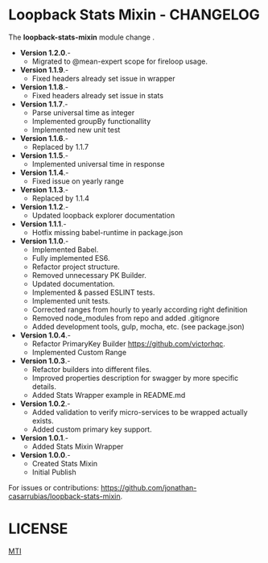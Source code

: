 
Loopback Stats Mixin - CHANGELOG
=============

The **loopback-stats-mixin** module change .

- **Version 1.2.0**.- 
    - Migrated to @mean-expert scope for fireloop usage.
- **Version 1.1.9**.- 
    - Fixed headers already set issue in wrapper
- **Version 1.1.8**.- 
    - Fixed headers already set issue in stats
- **Version 1.1.7**.- 
    - Parse universal time as integer
    - Implemented groupBy functionallity
    - Implemented new unit test
- **Version 1.1.6**.- 
    - Replaced by 1.1.7
- **Version 1.1.5**.- 
    - Implemented universal time in response
- **Version 1.1.4**.- 
    - Fixed issue on yearly range
- **Version 1.1.3**.- 
    - Replaced by 1.1.4
- **Version 1.1.2**.- 
    - Updated loopback explorer documentation
- **Version 1.1.1**.- 
    - Hotfix missing babel-runtime in package.json
- **Version 1.1.0**.- 
    - Implemented Babel.
    - Fully implemented ES6.
    - Refactor project structure.
    - Removed unnecessary PK Builder.
    - Updated documentation.
    - Implemented & passed ESLINT tests.
    - Implemented unit tests.
    - Corrected ranges from hourly to yearly according right definition
    - Removed node_modules from repo and added .gitignore
    - Added development tools, gulp, mocha, etc. (see package.json)
- **Version 1.0.4**.- 
    - Refactor PrimaryKey Builder <https://github.com/victorhqc>.
    - Implemented Custom Range
- **Version 1.0.3**.- 
    - Refactor builders into different files.
    - Improved properties description for swagger by more specific details.
    - Added Stats Wrapper example in README.md
- **Version 1.0.2**.- 
    - Added validation to verify micro-services to be wrapped actually exists.
    - Added custom primary key support.
- **Version 1.0.1**.- 
    - Added Stats Mixin Wrapper 
- **Version 1.0.0**.- 
    - Created Stats Mixin
    - Initial Publish

For issues or contributions: https://github.com/jonathan-casarrubias/loopback-stats-mixin.


LICENSE
=============
[MTI](LICENSE)